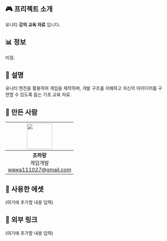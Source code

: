 ## 🎮 프리젝트 소개  
유니티 **강의 교육 자료** 입니다.

## 📊 정보  
미정.

## 🍳 설명  
유니티 엔진을 활용하여 게임을 제작하며, 개발 구조를 이해하고 자신의 아이디어를 구현할 수 있도록 돕는 기초 교육 자료.

## 💬 만든 사람
| <img src="https://cdn2.ppomppu.co.kr/zboard/data3/2022/0509/m_20220509173224_d9N4ZGtBVR.jpeg" width="80"> |
|:---:|
| **조하랑** <br> 게임개발 <br> wawa111027@gmail.com |

## 🔧 사용한 에셋  
(여기에 추가할 내용 입력)

## 🔗 외부 링크
(여기에 추가할 내용 입력)
